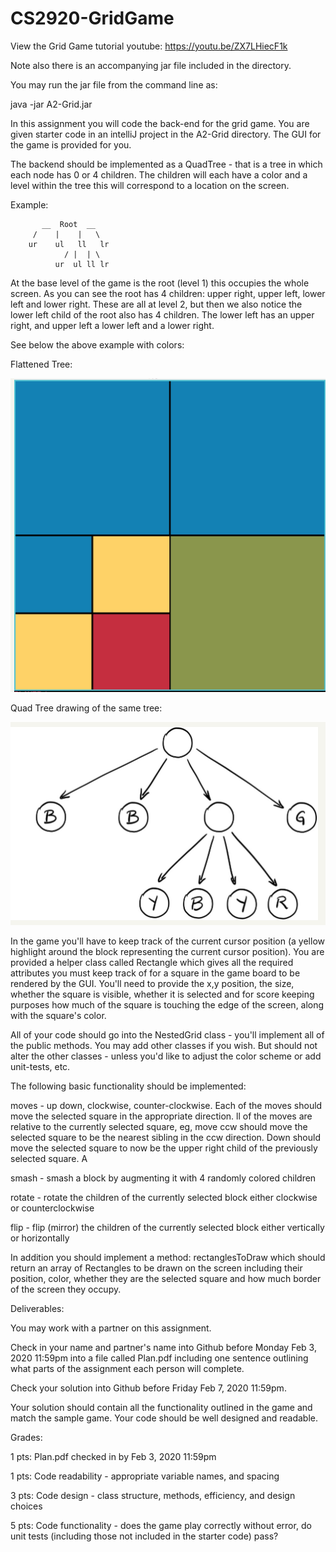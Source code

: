 # CS2920-GridGame

View the Grid Game tutorial youtube: 
https://youtu.be/ZX7LHiecF1k 

Note also there is an accompanying jar file included in the directory. 

You may run the jar file from the command line as:

java -jar A2-Grid.jar

In this assignment you will code the back-end for the grid game. You are given starter code in an intelliJ project in the A2-Grid directory. The GUI for the game is provided for you.

The backend should be implemented as a QuadTree - that is a tree in which each node has 0 or 4 children. The children will each have a color and a level within the tree this will correspond to a location on the screen. 

Example:

           __  Root  __
         /    |    |   \ 
        ur    ul   ll   lr
                / |  | \
              ur  ul ll lr
              
At the base level of the game is the root (level 1) this occupies the whole screen. As you can see the root has 4 children: upper right, upper left, lower left and lower right. These are all at level 2, but then we also notice the lower left child of the root also has 4 children. The lower left has an upper right, and upper left a lower left and a lower right. 

See below the above example with colors:

Flattened Tree:

![flattened tree](tree.png "flattened tree with colors")

Quad Tree drawing of the same tree:

![quad version](quad.png "quad tree equivalent")

In the game you'll have to keep track of the current cursor position (a yellow highlight around the block representing the current cursor position). You are provided a helper class called Rectangle which gives all the required attributes you must keep track of for a square in the game board to be rendered by the GUI. You'll need to provide the x,y position, the size, whether the square is visible, whether it is selected and for score keeping purposes how much of the square is touching the edge of the screen, along with the square's color. 

All of your code should go into the NestedGrid class - you'll implement all of the public methods. You may add other classes if you wish. But should not alter the other classes - unless you'd like to adjust the color scheme or add unit-tests, etc.

The following basic functionality should be implemented:

moves - up down, clockwise, counter-clockwise. Each of the moves should move the selected square in the appropriate direction. ll of the moves are relative to the currently selected square, eg, move ccw should move the selected square to be the nearest sibling in the ccw direction. Down should move the selected square to now be the upper right child of the previously selected square. A

smash - smash a block by augmenting it with 4 randomly colored children

rotate - rotate the children of the currently selected block either clockwise or counterclockwise

flip - flip (mirror) the children of the currently selected block either vertically or horizontally

In addition you should implement a method: rectanglesToDraw which should return an array of Rectangles to be drawn on the screen including their position, color, whether they are the selected square and how much border of the screen they occupy. 

Deliverables:

You may work with a partner on this assignment.

Check in your name and partner's name into Github before Monday Feb 3, 2020 11:59pm into a file called Plan.pdf including one sentence outlining what parts of the assignment each person will complete. 

Check your solution into Github before Friday Feb 7, 2020 11:59pm. 

Your solution should contain all the functionality outlined in the game and match the sample game. Your code should be well designed and readable.

Grades: 

1 pts: Plan.pdf checked in by Feb 3, 2020 11:59pm

1 pts: Code readability - appropriate variable names, and spacing 

3 pts: Code design - class structure, methods, efficiency, and design choices 

5 pts: Code functionality - does the game play correctly without error, do unit tests (including those not included in the starter code) pass?


